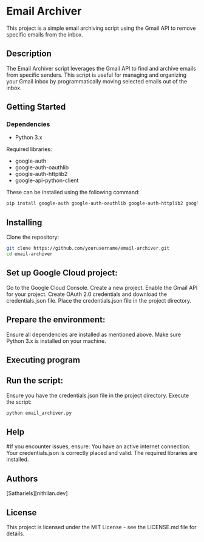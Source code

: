 # Email Archiver

This project is a simple email archiving script using the Gmail API to remove specific emails from the inbox.

## Description

The Email Archiver script leverages the Gmail API to find and archive emails from specific senders. This script is useful for managing and organizing your Gmail inbox by programmatically moving selected emails out of the inbox.

## Getting Started

### Dependencies

- Python 3.x

Required libraries:

- google-auth
- google-auth-oauthlib
- google-auth-httplib2
- google-api-python-client

These can be installed using the following command:

```bash
pip install google-auth google-auth-oauthlib google-auth-httplib2 google-api-python-client
```
## Installing
Clone the repository:
```bash
git clone https://github.com/yourusername/email-archiver.git
cd email-archiver
```
## Set up Google Cloud project:
Go to the Google Cloud Console.
Create a new project.
Enable the Gmail API for your project.
Create OAuth 2.0 credentials and download the credentials.json file.
Place the credentials.json file in the project directory.
## Prepare the environment:
Ensure all dependencies are installed as mentioned above.
Make sure Python 3.x is installed on your machine.
## Executing program
## Run the script:
Ensure you have the credentials.json file in the project directory.
Execute the script:
```bash
python email_archiver.py
```
## Help
#If you encounter issues, ensure:
You have an active internet connection.
Your credentials.json is correctly placed and valid.
The required libraries are installed.

## Authors
[Sathariels][nithilan.dev]

## License
This project is licensed under the MIT License - see the LICENSE.md file for details.




